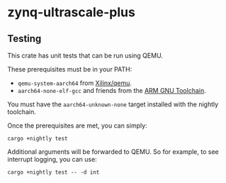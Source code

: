 # zynq-ultrascale-plus

## Testing

This crate has unit tests that can be run using QEMU.

These prerequisites must be in your PATH:

- `qemu-system-aarch64` from [Xilinx/qemu](https://github.com/Xilinx/qemu).
- `aarch64-none-elf-gcc` and friends from the [ARM GNU Toolchain](https://developer.arm.com/downloads/-/arm-gnu-toolchain-downloads).

You must have the `aarch64-unknown-none` target installed with the nightly toolchain.

Once the prerequisites are met, you can simply:

```
cargo +nightly test
```

Additional arguments will be forwarded to QEMU. So for example, to see interrupt logging, you can use:

```
cargo +nightly test -- -d int
```
